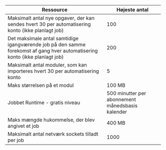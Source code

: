 Ressource|Højeste antal
---|---
Maksimalt antal nye opgaver, der kan sendes hvert 30 per automatisering konto (ikke planlagt job)|100
Det maksimale antal samtidige igangværende job på den samme forekomst af gang hver automatisering konto (ikke planlagt job)|200
Maksimalt antal moduler, som kan importeres hvert 30 per automatisering konto|5
Maks størrelsen på et modul|100 MB
Jobbet Runtime - gratis niveau|500 minutter per abonnement månedsbasis kalender
Maks mængde hukommelse, der blev angivet et job |400 MB
Maksimalt antal netværk sockets tilladt per job|1000